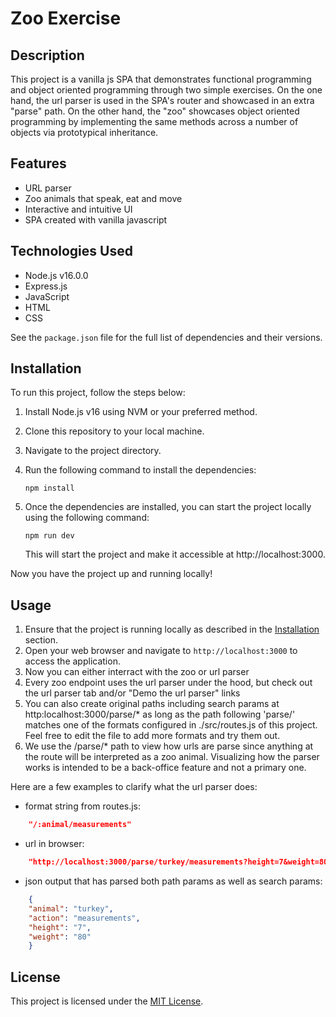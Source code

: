 # Zoo Exercise

## Description
This project is a vanilla js SPA that demonstrates functional programming and object oriented programming through two simple exercises. On the one hand, the url parser is used in the SPA's router and showcased in an extra "parse" path. On the other hand, the "zoo" showcases object oriented programming by implementing the same methods across a number of objects via prototypical inheritance.

## Features
- URL parser
- Zoo animals that speak, eat and move
- Interactive and intuitive UI
- SPA created with vanilla javascript

## Technologies Used
- Node.js v16.0.0
- Express.js
- JavaScript
- HTML
- CSS

See the `package.json` file for the full list of dependencies and their versions.

## Installation
To run this project, follow the steps below:

1. Install Node.js v16 using NVM or your preferred method.
2. Clone this repository to your local machine.
3. Navigate to the project directory.
4. Run the following command to install the dependencies:

   ```shell
   npm install
    ```
5. Once the dependencies are installed, you can start the project locally using the following command:

    ```shell
   npm run dev
    ```
    This will start the project and make it accessible at http://localhost:3000.

Now you have the project up and running locally!

## Usage
1. Ensure that the project is running locally as described in the [Installation](#installation) section.
2. Open your web browser and navigate to `http://localhost:3000` to access the application.
3. Now you can either interract with the zoo or url parser
4. Every zoo endpoint uses the url parser under the hood, but check out the url parser tab and/or "Demo the url parser" links
5. You can also create original paths including search params at http:localhost:3000/parse/* as long as the path following 'parse/' matches one of the formats configured in ./src/routes.js of this project. Feel free to edit the file to add more formats and try them out.
6. We use the /parse/* path to view how urls are parse since anything at the route will be interpreted as a zoo animal. Visualizing how the parser works is intended to be a back-office feature and not a primary one.

Here are a few examples to clarify what the url parser does:
- format string from routes.js: 
```json
    "/:animal/measurements"
```
- url in browser:
```json
    "http://localhost:3000/parse/turkey/measurements?height=7&weight=80"
```
- json output that has parsed both path params as well as search params:
```json
    {
    "animal": "turkey",
    "action": "measurements",
    "height": "7",
    "weight": "80"
    }
```
## License
This project is licensed under the [MIT License](LICENSE).
